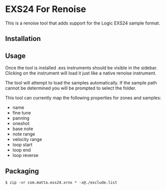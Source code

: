 # EXS24 For Renoise

This is a renoise tool that adds support for the Logic EXS24 sample format.

## Installation

## Usage

Once the tool is installed .exs instruments should be visible in the sidebar.  Clicking on the instrument will load it just like a native renoise instrument.

The tool will attempt to load the samples automatically.  If the sample path cannot be determined you will be prompted to select the folder.

This tool can currently map the following properties for zones and samples:

- name
- fine tune
- panning
- oneshot
- base note
- note range
- velocity range
- loop start
- loop end
- loop reverse

## Packaging

```
$ zip -vr com.matta.exs24.xrnx * -x@./exclude.list
```
